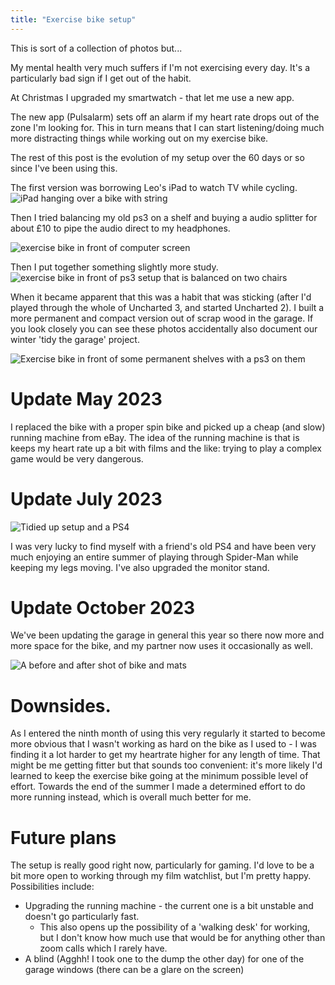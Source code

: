```yaml
---
title: "Exercise bike setup" 
--- 
```


This is sort of a collection of photos but... 

My mental health very much suffers if I'm not exercising every day. It's a particularly bad sign if I get out of the habit. 

At Christmas I upgraded my smartwatch - that let me use a new app.

The new app (Pulsalarm) sets off an alarm if my heart rate drops out of the zone I'm looking for.  This in turn means that I can start listening/doing much more distracting things while working out on my exercise bike. 

The rest of this post is the evolution of my setup over the 60 days or so since I've been using this. 

The first version was borrowing Leo's iPad to watch TV while cycling. 
![iPad hanging over a bike with string](/assets/images/bike1.png) 

Then I tried balancing my old ps3 on a shelf and buying a audio splitter for about £10 to pipe the audio direct to my headphones.  

![exercise bike in front of computer screen](/assets/images/bike2.png) 

Then I put together something slightly more study. 
![exercise bike in front of ps3 setup that is balanced on two chairs](/assets/images/bike3.png) 

When it became apparent that this was a habit that was sticking (after I'd played through the whole of Uncharted 3, and started Uncharted 2). I built a more permanent and compact version out of scrap wood in the garage.  If you look closely you can see these photos accidentally also document our winter 'tidy the garage' project. 

![Exercise bike in front of some permanent shelves with a ps3 on them](/assets/images/bike4.png) 


# Update May 2023 

I replaced the bike with a proper spin bike and picked up a cheap (and slow) running machine from eBay.  The idea of the running machine is that is keeps my heart rate up a bit with films and the like: trying to play a complex game would be very dangerous.   


# Update July 2023

![Tidied up setup and a PS4](/assets/images/ps4.png)

I was very lucky to find myself with a friend's old PS4 and have been very much enjoying an entire summer of playing through Spider-Man while keeping my legs moving.  I've also upgraded the monitor stand. 

# Update October 2023 

We've been updating the garage in general this year so there now more and more space for the bike, and my partner now uses it occasionally as well. 

![A before and after shot of bike and mats](/assets/images/sidebyside.png)


# Downsides. 
As I entered the ninth month of using this very regularly it started to become more obvious that I wasn't working as hard on the bike as I used to - I was finding it a lot harder to get my heartrate higher for any length of time. That might be me getting fitter but that sounds too convenient: it's more likely I'd learned to keep the exercise bike going at the minimum possible level of effort.   Towards the end of the summer I made a determined effort to do more running instead, which is overall much better for me.  


# Future plans 
The setup is really good right now, particularly for gaming. I'd love to be a bit more open to working through my film watchlist, but I'm pretty happy. Possibilities include:  
* Upgrading the running machine - the current one is a bit unstable and doesn't go particularly fast. 
  * This also opens up the possibility of a 'walking desk' for working, but I don't know how much use that would be for anything other than zoom calls which I rarely have. 
* A blind (Agghh! I took one to the dump the other day) for one of the garage windows (there can be a glare on the screen) 


